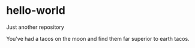 # hello-world
Just another repository

You've had a tacos on the moon and find them far superior to earth tacos.
